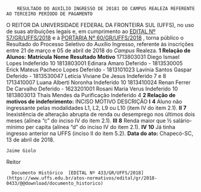         RESULTADO DO AUXÍLIO INGRESSO DE 20181 DO CAMPUS REALEZA REFERENTE AO TERCEIRO PERÍODO DE PAGAMENTO  

 O REITOR DA UNIVERSIDADE FEDERAL DA FRONTEIRA SUL (UFFS), no uso de suas atribuições legais e, em cumprimento ao [EDITAL Nº 57/GR/UFFS/2018](https://www.uffs.edu.br/atos-normativos/edital/gr/2018-0057)  e à [PORTARIA Nº 60/GR/UFFS/2018](https://www.uffs.edu.br/atos-normativos/portaria/gr/2018-0060)  , torna público o Resultado do Processo Seletivo do Auxílio Ingresso, referente às inscrições entre 21 de março e 05 de abril de 2018 do *Campus* Realeza.  **1 Relação de Alunos:**      **Matrícula**    **Nome**    **Resultado**    **Motivo**      1713803031   Diego Ismael Lopes   Indeferido   10     1813803001   Edinara Amaro   Deferido   -     1813530005   Erick Mateus Pacheco Lopes   Deferido   -     1813101023   Lavínia Santos Gaspar   Deferido   -     1813530047   Letícia Viviane De Jesus   Indeferido   7 e 8     1713410007   Luana Alberti Noronha   Indeferido   10     1813410024   Renan Ferrer De Carvalho   Deferido   -     1623201001   Rosani Maria Verus   Indeferido   10     1813803013   Thaís Mendes da Purificação   Indeferido   4      **2 Relação de motivos de indeferimento:**      INCISO   MOTIVO   DESCRIÇÃO     **I**    **4**    Aluno não ingressante pelas modalidades L1, L2, L9 ou L10 (item IV do item 2.1).     **II**    **7**    Inexistência de alteração abrupta de renda ou desemprego nos últimos dois meses (alínea “c” do inciso IV do item 2.1).     **III**    **8**    Renda maior que ½ salário-mínimo per capita (alínea “d” do inciso IV do item 2.1).     **IV**    **10**    Já tinha ingresso anterior na UFFS (inciso II do item 5.2).          **Data do ato:** Chapecó-SC, 13 de abril de 2018.   
 

    Jaime Giolo   
 Reitor 

      Documento Histórico  [EDITAL Nº 433/GR/UFFS/2018](https://www.uffs.edu.br/atos-normativos/edital/gr/2018-0433/@@download/documento_historico)     
      